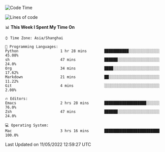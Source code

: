 <!--START_SECTION:waka-->
![Code Time](http://img.shields.io/badge/Code%20Time-706%20hrs%2052%20mins-blue)

![Lines of code](https://img.shields.io/badge/From%20Hello%20World%20I%27ve%20Written-22%20Thousand%20lines%20of%20code-blue)

📊 **This Week I Spent My Time On** 

```text
⌚︎ Time Zone: Asia/Shanghai

💬 Programming Languages: 
Python                   1 hr 28 mins        ███████████░░░░░░░░░░░░░░   45.08% 
sh                       47 mins             ██████░░░░░░░░░░░░░░░░░░░   24.0% 
Org                      34 mins             ████░░░░░░░░░░░░░░░░░░░░░   17.62% 
Markdown                 21 mins             ██░░░░░░░░░░░░░░░░░░░░░░░   11.22% 
Git                      4 mins              ░░░░░░░░░░░░░░░░░░░░░░░░░   2.08%

🔥 Editors: 
Emacs                    2 hrs 28 mins       ███████████████████░░░░░░   76.0% 
Zsh                      47 mins             ██████░░░░░░░░░░░░░░░░░░░   24.0%

💻 Operating System: 
Mac                      3 hrs 16 mins       █████████████████████████   100.0%

```


 Last Updated on 11/05/2022 12:59:27 UTC
<!--END_SECTION:waka-->

